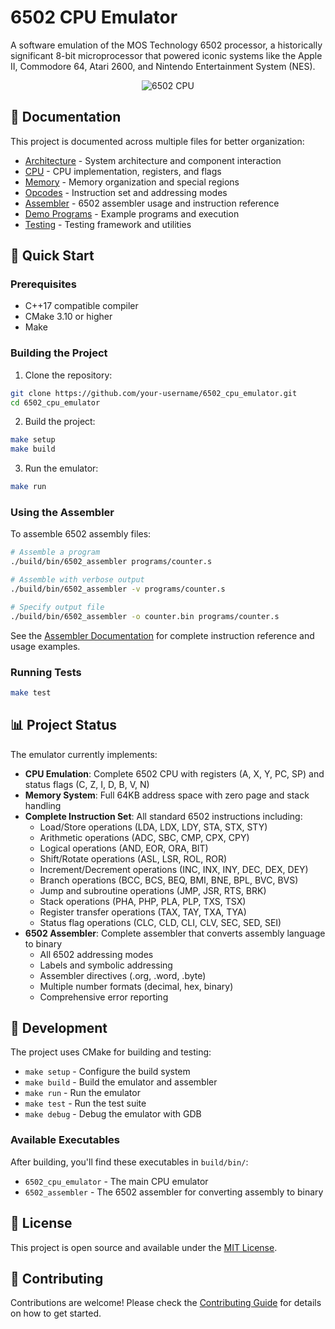 # 6502 CPU Emulator

A software emulation of the MOS Technology 6502 processor, a historically significant 8-bit microprocessor that powered iconic systems like the Apple II, Commodore 64, Atari 2600, and Nintendo Entertainment System (NES).

<div align="center">

![6502 CPU](https://upload.wikimedia.org/wikipedia/commons/thumb/4/49/MOS_6502AD_4585_top.jpg/320px-MOS_6502AD_4585_top.jpg)

</div>

## 📑 Documentation

This project is documented across multiple files for better organization:

- [Architecture](docs/ARCHITECTURE.md) - System architecture and component interaction
- [CPU](docs/CPU.md) - CPU implementation, registers, and flags
- [Memory](docs/MEMORY.md) - Memory organization and special regions
- [Opcodes](docs/OPCODES.md) - Instruction set and addressing modes
- [Assembler](docs/ASSEMBLER.md) - 6502 assembler usage and instruction reference
- [Demo Programs](docs/DEMO_PROGRAMS.md) - Example programs and execution
- [Testing](docs/TESTING.md) - Testing framework and utilities

## 🚀 Quick Start

### Prerequisites

- C++17 compatible compiler
- CMake 3.10 or higher
- Make

### Building the Project

1. Clone the repository:

```bash
git clone https://github.com/your-username/6502_cpu_emulator.git
cd 6502_cpu_emulator
```

2. Build the project:

```bash
make setup
make build
```

3. Run the emulator:

```bash
make run
```

### Using the Assembler

To assemble 6502 assembly files:

```bash
# Assemble a program
./build/bin/6502_assembler programs/counter.s

# Assemble with verbose output
./build/bin/6502_assembler -v programs/counter.s

# Specify output file
./build/bin/6502_assembler -o counter.bin programs/counter.s
```

See the [Assembler Documentation](docs/ASSEMBLER.md) for complete instruction reference and usage examples.

### Running Tests

```bash
make test
```

## 📊 Project Status

The emulator currently implements:

- **CPU Emulation**: Complete 6502 CPU with registers (A, X, Y, PC, SP) and status flags (C, Z, I, D, B, V, N)
- **Memory System**: Full 64KB address space with zero page and stack handling
- **Complete Instruction Set**: All standard 6502 instructions including:
    - Load/Store operations (LDA, LDX, LDY, STA, STX, STY)
    - Arithmetic operations (ADC, SBC, CMP, CPX, CPY)
    - Logical operations (AND, EOR, ORA, BIT)
    - Shift/Rotate operations (ASL, LSR, ROL, ROR)
    - Increment/Decrement operations (INC, INX, INY, DEC, DEX, DEY)
    - Branch operations (BCC, BCS, BEQ, BMI, BNE, BPL, BVC, BVS)
    - Jump and subroutine operations (JMP, JSR, RTS, BRK)
    - Stack operations (PHA, PHP, PLA, PLP, TXS, TSX)
    - Register transfer operations (TAX, TAY, TXA, TYA)
    - Status flag operations (CLC, CLD, CLI, CLV, SEC, SED, SEI)
- **6502 Assembler**: Complete assembler that converts assembly language to binary
    - All 6502 addressing modes
    - Labels and symbolic addressing
    - Assembler directives (.org, .word, .byte)
    - Multiple number formats (decimal, hex, binary)
    - Comprehensive error reporting

## 🔨 Development

The project uses CMake for building and testing:

- `make setup` - Configure the build system
- `make build` - Build the emulator and assembler
- `make run` - Run the emulator
- `make test` - Run the test suite
- `make debug` - Debug the emulator with GDB

### Available Executables

After building, you'll find these executables in `build/bin/`:

- `6502_cpu_emulator` - The main CPU emulator
- `6502_assembler` - The 6502 assembler for converting assembly to binary

## 📝 License

This project is open source and available under the [MIT License](LICENSE).

## 🤝 Contributing

Contributions are welcome! Please check the [Contributing Guide](docs/CONTRIBUTING.md) for details on how to get started.
